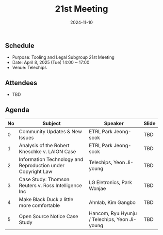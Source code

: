 ﻿---
title: "21st Meeting"
linkTitle: "21st Meeting"
weight: 5
date: 2024-11-10
type: docs
description: Tooling & Legal Subgroup 21st Meeting
---

## Schedule
* Purpose: Tooling and Legal Subgroup 21st Meeting
* Date: April 8, 2025 (Tue) 14:00 ~ 17:00
* Venue: Telechips

## Attendees
* TBD

## Agenda
| No | Subject           | Speaker | Slide |
|----|-----------------|------|------|
| 0  | Community Updates & New Issues | ETRI, Park Jeong-sook | TBD |
| 1  | Analysis of the Robert Kneschke v. LAION Case | ETRI, Park Jeong-sook  | TBD |
| 2  | Information Technology and Reproduction under Copyright Law | Telechips, Yeon Ji-young | TBD |
| 3  | Case Study: Thomson Reuters v. Ross Intelligence Inc | LG Eletronics, Park Wonjae | TBD |
| 4  | Make Black Duck a little more comfortable | Ahnlab, Kim Gangbo | TBD |
| 5  | Open Source Notice Case Study | Hancom, Ryu Hyunju / Telechips, Yeon Ji-young | TBD |

<!--

## Attendees

## Meeting Minutes

## Photo Gallery

<div ><span class="image fit">
</span></div> -->
